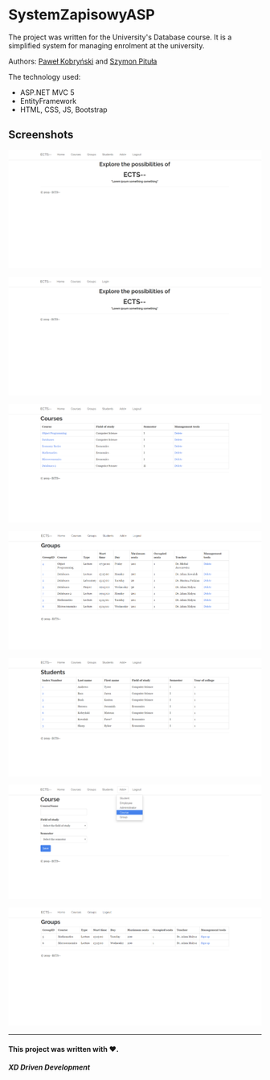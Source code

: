 # SystemZapisowyASP

The project was written for the University's Database course. It is a simplified system for managing enrolment at the university. 

Authors: [Paweł Kobryński](https://github.com/blc132) and [Szymon Pituła](https://github.com/JJMPdsk) 

The technology used:
  - ASP.NET MVC 5
  - EntityFramework
  - HTML, CSS, JS, Bootstrap

## Screenshots
![](https://raw.githubusercontent.com/blc132/SystemZapisowyASP/dev/images/1_StronaGlowna.png)

![](https://raw.githubusercontent.com/blc132/SystemZapisowyASP/dev/images/1_StronaGlownaAdmin.png)

![](https://raw.githubusercontent.com/blc132/SystemZapisowyASP/dev/images/2_Courses.png)

![](https://raw.githubusercontent.com/blc132/SystemZapisowyASP/dev/images/3_Groups.png)

![](https://raw.githubusercontent.com/blc132/SystemZapisowyASP/dev/images/4_Students.png)

![](https://raw.githubusercontent.com/blc132/SystemZapisowyASP/dev/images/5_Add.png)

![](https://raw.githubusercontent.com/blc132/SystemZapisowyASP/dev/images/6_StudentGroups.png)

------------

#### This project was written with ❤️.


##### XD Driven Development
